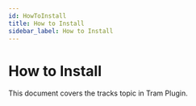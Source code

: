 ```yaml
---
id: HowToInstall
title: How to Install
sidebar_label: How to Install
---
```


# How to Install

This document covers the tracks topic in Tram Plugin.
